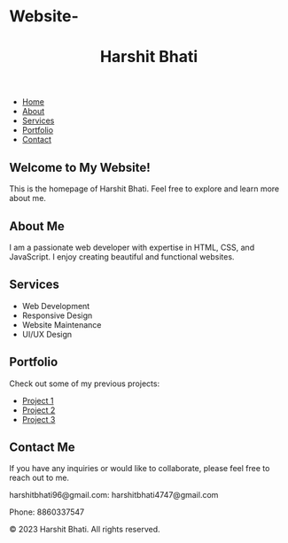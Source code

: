 # Website-
<!DOCTYPE html>
<html>
<head>
  <title>Harshit Bhati</title>
  <style>
    /* Add CSS styles here for styling the website */
  </style>
</head>
<body>
  <header>
    <h1>Harshit Bhati</h1>
  </header>

  <nav>
    <ul>
      <li><a href="#home">Home</a></li>
      <li><a href="#about">About</a></li>
      <li><a href="#services">Services</a></li>
      <li><a href="#portfolio">Portfolio</a></li>
      <li><a href="#contact">Contact</a></li>
    </ul>
  </nav>

  <section id="home">
    <h2>Welcome to My Website!</h2>
    <p>This is the homepage of Harshit Bhati. Feel free to explore and learn more about me.</p>
  </section>

  <section id="about">
    <h2>About Me</h2>
    <p>I am a passionate web developer with expertise in HTML, CSS, and JavaScript. I enjoy creating beautiful and functional websites.</p>
  </section>

  <section id="information">
    <h2>Services</h2>
    <ul>
      <li>Web Development</li>
      <li>Responsive Design</li>
      <li>Website Maintenance</li>
      <li>UI/UX Design</li>
    </ul>
  </section>

  <section id="portfolio">
    <h2>Portfolio</h2>
    <p>Check out some of my previous projects:</p>
    <ul>
      <li><a href="#">Project 1</a></li>
      <li><a href="#">Project 2</a></li>
      <li><a href="#">Project 3</a></li>
    </ul>
  </section>

  <section id="8860337547">
    <h2>Contact Me</h2>
    <p>If you have any inquiries or would like to collaborate, please feel free to reach out to me.</p>
    <p>harshitbhati96@gmail.com: harshitbhati4747@gmail.com</p>
    <p>Phone: 8860337547</p>
  </section>

  <footer>
    <p>&copy; 2023 Harshit Bhati. All rights reserved.</p>
  </footer>
</body>
</html>
